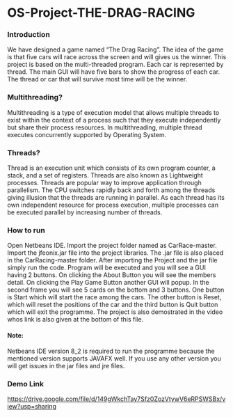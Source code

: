 # OS-Project-THE-DRAG-RACING

### Introduction
We have designed a game named “The Drag Racing”. The idea of the game is that five cars will race across the screen and will gives us the winner. This project is based on the multi-threaded program. Each car is represented by thread. The main GUI will have five bars to show the progress of each car. The thread or car that will survive most time will be the winner.

### Multithreading?
Multithreading is a type of execution model that allows multiple threads to exist within the context of a process such that they execute independently but share their process resources. In multithreading, multiple thread executes concurrently supported by Operating System.

### Threads?
Thread is an execution unit which consists of its own program counter, a stack, and a set of registers. Threads are also known as Lightweight processes. Threads are popular way to improve application through parallelism. The CPU switches rapidly back and forth among the threads giving illusion that the threads are running in parallel. As each thread has its own independent resource for process execution, multiple processes can be executed parallel by increasing number of threads.

### How to run
Open Netbeans IDE. Import the project folder named as CarRace-master. Import the jfeonix.jar file into the project libraries. The .jar file is also placed in the CarRacing-master folder.
After importing the Project and the jar file simply run the code. Program will be executed and you will see a GUI having 2 buttons. On clicking the About Button you will see the members detail.
On clicking the Play Game Button another GUI will popup. In the second frame you will see 5 cards on the bottom and 3 buttons. One button is Start which will start the race among the cars. The 
other button is Reset, which will reset the positions of the car and the third button is Quit button which will exit the programme. The project is also demostrated in the video whos link is also
given at the bottom of this file.

#### Note: 
Netbeans IDE version 8_2 is required to run the programme because the mentioned version supports JAVAFX well. If you use any other version you will get issues in the jar files and
jre files.

### Demo Link
https://drive.google.com/file/d/149gWkchTay7Sfz0ZozVtywV6eRPSWSBx/view?usp=sharing
